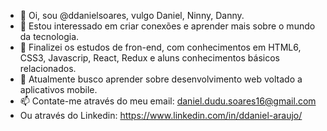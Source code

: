 - 👋 Oi, sou @ddanielsoares, vulgo Daniel, Ninny, Danny.
- 👀 Estou interessado em criar conexões e aprender mais sobre o mundo da tecnologia.
- 🌱 Finalizei os estudos de fron-end, com conhecimentos em HTML6, CSS3, Javascrip, React, Redux e aluns conhecimentos básicos relacionados.
- 💞️ Atualmente busco aprender sobre desenvolvimento web voltado a aplicativos mobile.
- 📫 Contate-me através do meu email: daniel.dudu.soares16@gmail.com
- Ou através do Linkedin: https://www.linkedin.com/in/ddaniel-araujo/

<!---
ddanielsoares/ddanielsoares is a ✨ special ✨ repository because its `README.md` (this file) appears on your GitHub profile.
You can click the Preview link to take a look at your changes.
--->
